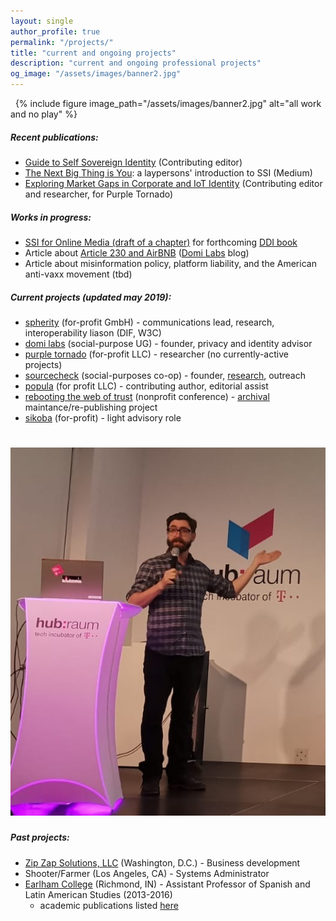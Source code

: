 ```yaml
---
layout: single
author_profile: true
permalink: "/projects/"
title: "current and ongoing projects"
description: "current and ongoing professional projects"
og_image: "/assets/images/banner2.jpg"
---
```


&nbsp;
{% include figure image_path="/assets/images/banner2.jpg" alt="all work and no play" %}

##### Recent publications:

- [Guide to Self Sovereign Identity](https://www.amazon.com/Comprehensive-Guide-Self-Sovereign-Identity-ebook/dp/B07Q3TXLDP) (Contributing editor)
- [The Next Big Thing is You](https://medium.com/@by_caballero/the-next-big-thing-is-you-cc78547e5d78): a laypersons' introduction to SSI (Medium)
- [Exploring Market Gaps in Corporate and IoT Identity](https://app.convertkit.com/landing_pages/457406) (Contributing editor and researcher, for Purple Tornado)

##### Works in progress:

- [SSI for Online Media (draft of a chapter)](https://bumblefudge.github.io/assets/static/publishing_chapter_sovrin_book_(graphics_tbd).pdf) for forthcoming [DDI book](https://identitybook.info/)
- Article about [Article 230 and AirBNB](https://medium.com/domi-labs/its-the-liability-stupid-airbnb-platform-economics-and-regulatory-bedrock-639cbb14918e) ([Domi Labs](http://domilabs.io/) blog)
- Article about misinformation policy, platform liability, and the American anti-vaxx movement (tbd)

##### Current projects (updated may 2019): 

- [spherity](https://spherity.com/about/#team) (for-profit GmbH) - communications lead, research, interoperability liason (DIF, W3C)
- [domi labs](http://domilabs.io/) (social-purpose UG) - founder, privacy and identity advisor
- [purple tornado](http://thepurpletornado.com) (for-profit LLC) - researcher (no currently-active projects)
- [sourcecheck](https://sourcecheck.org/) (social-purposes co-op) - founder, [research](https://twitter.com/sourcecheckorg/), outreach
- [popula](http://popula.com) (for profit LLC) - contributing author, editorial assist
- [rebooting the web of trust](https://www.weboftrust.info/) (nonprofit conference) - [archival](http://github.com/WebOfTrustInfo/) maintance/re-publishing project
- [sikoba](http://www.sikoba.com/www/index.html#content4-1j) (for-profit) - light advisory role

# ![](/assets/images/tedtalker.png)

##### Past projects:

- [Zip Zap Solutions, LLC](https://www.zipzapsolutions.com/) (Washington, D.C.) - Business development
- Shooter/Farmer (Los Angeles, CA) - Systems Administrator
- [Earlham College](http://www.earlham.edu) (Richmond, IN) - Assistant Professor of Spanish and Latin American Studies (2013-2016) 
  - academic publications listed [here](https://independentresearcher.academia.edu/JuanCaballero)
